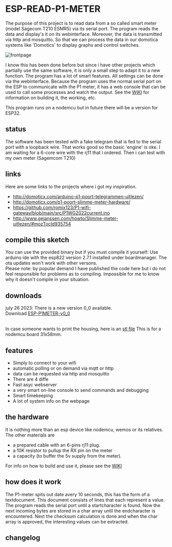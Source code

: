# ESP-READ-P1-METER

The purpose of this project is to read data from a so called smart meter (model Sagecom T210 ESMR5) via its serial port. The program reads the data and display's it on its webinterface. Moreover,  the data is transmitted via http and mosquitto. So that we can process the data in our domotica systems like 'Domotics' to display graphs and control switches.<br>

![frontpage](https://github.com/patience4711/ESP-READ-P1-METER/assets/12282915/bb65cf1f-f6bf-4e1c-ae48-c379628f3a7a)<br>

I know this has been done before but since i have other projects which partially use the same software, it is only a small step to adapt it to a new function. 
The program has a lot of smart features. All settings can be done via the webinterface. Because the program uses the normal serial port on the ESP to communicate with the P1 meter, it has a web console that can be used to call some processes and watch the output. 
See the [WIKI](https://github.com/patience4711/ESP-READ-P1-METER/wiki/GENERAL) for information on building it, the working, etc. 

This program runs on a nodemcu but in future there will be a version for ESP32.

## status
The software has been tested with a fake telegram that is fed to the serial port with a loopback wire. That works good so the basic 'engine' is oke. I am waiting for a 6-core wire with the rj11 that i ordered. Then i can test with my own meter (Sagemcom T210)

## links
Here are some links to the projects where i got my inspiration.
 * http://domoticx.com/arduino-p1-poort-telegrammen-uitlezen/
 * http://domoticx.com/p1-poort-slimme-meter-hardware/
 * https://github.com/romix123/P1-wifi-gateway/blob/main/src/P1WG2022current.ino
 * http://www.gejanssen.com/howto/Slimme-meter-uitlezen/#mozTocId935754

## compile this sketch
You can use the provided binary but if you must compile it yourself: Use arduino ide with the esp822 version 2.7.1 installed under boardmanager. The ota updates won't work with other versons.
<br>Please note: by popular demand I have published the code here but i do not feel responsible for problems as to compiling. Impossible for me to know why it doesn't compile in your situation.

## downloads
july 26 2023: There is a new version 0_0 available.<br> 
Download [ESP-P1METER-v0_0](hn)<br>

<br>In case someone wants to print the housing, here is an [stl file](https://github.com/patience4711/read-APSystems-YC600-QS1-DS3/blob/main/ESP-ECU-housing.zip)
This is for a nodemcu board 31x58mm.

## features
- Simply to connect to your wifi
- automatic polling or on demand via mqtt or http
- data can be requested via http and mosquitto
- There are 4 diffe
- Fast asyc webserver
- a very smart on-line console to send commands and debugging
- Smart timekeeping
- A lot of system info on the webpage

## the hardware
It is nothing more than an esp device like nodemcu, wemos or its relatives. The other materials are
- a prepared cable with an 6-pins rj11 plug.
- a 10K resistor to pullup the RX pin on the meter
- a capacity (to buffer the 5v supply from the meter).

For info on how to build and use it, please see the <a href='https://github.com/patience4711/read-APSystems-YC600-QS1-DS3/wiki'>WIKI</a>

## how does it work
The P1-meter spits out date avery 10 seconds, this has the form of a textdocument. This document consists of lines that each represent a value.
The program reads the serial port until a startcharacter is found. Now the next incoming bytes are stored in a char array until the endcharacter is encountered. 
Next the checksum calculation is done and when the char array is approved, the interesting values can be extracted.

## changelog ##
